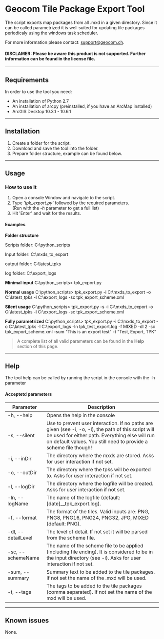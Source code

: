 # Geocom Tile Package Export Tool                               

The script exports map packages from all .mxd in a given directory. Since it can be called parametrized it is well suited for updating tile packages periodicaly using the windows task scheduler.

For more information please contact: support@geocom.ch. 

#### DISCLAMER: Please be aware this product is not supported. Further information can be found in the license file.


------
## Requirements

In order to use the tool you need: 
- An installation of Python 2.7 
- An installation of arcpy (preinstalled, if you have an ArcMap installed)
- ArcGIS Desktop 10.3.1 - 10.6.1

------
## Installation 

1. Create a folder for the script.
2. Download and save the tool into the folder.
3. Prepare folder structure, example can be found below.

------
## Usage 

### How to use it

1. Open a console Window and navigate to the script.
2. Type *'tpk_export.py'* followed by the required parameters.  
   (Run with the *-h* parameter to get a full list)
3. Hit 'Enter' and wait for the results.


#### Examples

**Folder structure**

Scripts folder: C:\python_scripts

Input folder:   C:\mxds_to_export

output folder:  C:\latest_tpks

log folder:     C:\export_logs

**Minimal input**
C:\python_scripts> tpk_export.py

**Normal usage**
C:\python_scripts> tpk_export.py -i C:\mxds_to_export -o C:\latest_tpks -l C:\export_logs -sc tpk_export_scheme.xml

**Silent usage**
C:\python_scripts> tpk_export.py -s -i C:\mxds_to_export -o C:\latest_tpks -l C:\export_logs -sc tpk_export_scheme.xml

**Fully parametrized**
C:\python_scripts> tpk_export.py -i C:\mxds_to_export -o C:\latest_tpks -l C:\export_logs -ln tpk_test_export.log -f MIXED -dl 2 -sc tpk_export_scheme.xml -sum "This is an export test" -t "Test, Export, TPK"


> A complete list of all valid parameters can be found in the **Help** section of this page.


------
## Help

The tool help can be called by running the script in the console with the -h parameter


#### Acceptetd parameters

Parameter | Description
--------- | -----------
 -h,   --help | Opens the help in the console
 -s,   --silent | Use to prevent user interaction. If no paths are given (see -i, -o, -l), the path of this script will be used for either path. Everything else will run on default values. You still need to provide a scheme file though!
 -i,   --inDir | The directory where the mxds are stored. Asks for user interaction if not set. 
 -o,   --outDir | The directory where the tpks will be exported to. Asks for user interaction if not set.
 -l,   --logDir | The directory where the logfile will be created. Asks for user interaction if not set.
 -ln,  --logName | The name of the logfile (default: [date]__tpk_export.log).
 -f,   --format | The format of the tiles. Valid inputs are: PNG, PNG8, PNG16, PNG24, PNG32, JPG, MIXED (default: PNG).
 -dl,  --detailLevel | The level of detail. If not set it will be parsed from the scheme file.
 -sc,  --schemeName | The name of the scheme file to be applied (including file ending). It is considered to be in the input directory (see -i). Asks for user interaction if not set.
 -sum, --summary | Summary text to be added to the tile packages. If not set the name of the .mxd will be used.  
 -t,   --tags | The tags to be added to the tile packages (comma separated). If not set the name of the mxd will be used.


------
## Known issues

None.
